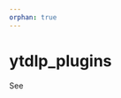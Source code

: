 ```yaml
---
orphan: true
---
```

# ytdlp_plugins

See [](https://github.com/yt-dlp/yt-dlp/tree/master/ytdlp_plugins)

